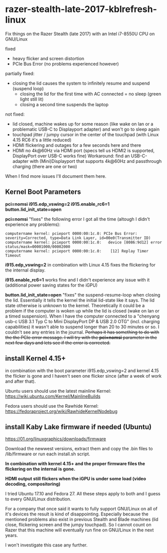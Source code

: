 # razer-stealth-late-2017-kblrefresh-linux
Fix things on the Razer Stealth (late 2017) with an Intel i7-8550U CPU on GNU/Linux

fixed
- heavy flicker and screen distortion
- PCIe Bus Error (no problems experienced however)

partially fixed:
- closing the lid causes the system to infinitely resume and suspend (suspend loop)
  - closing the lid for the first time with AC connected = no sleep (green light still lit)
  - closing a second time suspends the laptop

not fixed:
- lid closed, machine wakes up for some reason (like wake on lan or a problematic USB-C to Displayport adapter) and won't go to sleep again
- touchpad jitter / jumpy cursor in the center of the touchpad (with Linux 4.15 RC6 it's a little reduced)
- HDMI flickering and outages for a few seconds here and there
- HDMI no 4k@60Hz via HDMI port (specs tell us HDMI2 is supported, DisplayPort over USB-C works fine)
  Workaround: find an USB-C-adapter with (Mini)Displayport that supports 4k@60Hz and passthrough charging (there are one or two)
  
When I find more issues I'll document them here.

## Kernel Boot Parameters
**pci=nomsi i915.edp_vswing=2 i915.enable_rc6=1 button.lid_init_state=open**

**pci=nomsi** "fixes" the following error I got all the time (altough I didn't experience any problems):
```
computername kernel: pcieport 0000:00:1c.0: PCIe Bus Error: severity=Corrected, type=Data Link Layer, id=00e0(Transmitter ID)
computername kernel: pcieport 0000:00:1c.0:   device [8086:9d12] error status/mask=00001000/00002000
computername kernel: pcieport 0000:00:1c.0:    [12] Replay Timer Timeout
```

**i915.edp_vswing=2** in combination with Linux 4.15 fixes the flickering for the internal display.

**i915.enable_rc6=1** works fine and I didn't experience any issue with it (additional power saving states for the iGPU)

**button.lid_init_state=open** "fixes" the suspend-resume-loop when closing the lid. Essentially it tells the kernel the initial lid-state like it says. The lid state otherwise is unknown to the kernel. Theoretically it could be a problem if the computer is woken up while the lid is closed (wake on lan or a timed suspension).
When I have the computer connected to a "chenyang usb-c USB 3.1 Typ C to Mini DisplayPort DP & USB 2.0 OTG" (incl. charging capabilities) it wasn't able to suspend longer than 20 to 30 minutes or so. I couldn't see any entries in the journal. ~~Perhaps it has something to do with the the PCIe error message. I will try with the **pci=nomsi** parameter in the next few days and lets see if the error is corrected.~~

## install Kernel 4.15+
in combination with the boot parameter i915.edp_vswing=2 and kernel 4.15 the flicker is gone and I haven't seen one flicker since (after a week of work and after that).

Ubuntu users should use the latest mainline Kernel:
https://wiki.ubuntu.com/Kernel/MainlineBuilds

Fedora users should use the Rawhide Kernel:
https://fedoraproject.org/wiki/RawhideKernelNodebug

## install Kaby Lake firmware if needed (Ubuntu)
https://01.org/linuxgraphics/downloads/firmware

Download the newwest versions, extract them and copy the .bin files to /lib/firmware or run each install.sh script.

**In combination with kernel 4.15+ and the proper firmware files the flickering on the internal is gone.**

**HDMI output still flickers when the iGPU is under some load (video decoding, compositoring)**

I tried Ubuntu 17.10 and Fedora 27. All these steps apply to both and I guess to every GNU/Linux distribution.

For a company that once said it wants to fully support GNU/Linux on all of it's devices the result is kind of disappointing. Especially because the mentioned problems also exist in previous Stealth and Blade machines (lid close, flickering screen and the jumpy touchpad). So I cannot count on Razer that this machine will eventually run fine on GNU/Linux in the next years.

I won't investigate this case any further.
